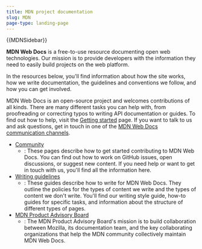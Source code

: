 ```yaml
---
title: MDN project documentation
slug: MDN
page-type: landing-page
---
```


{{MDNSidebar}}

**MDN Web Docs** is a free-to-use resource documenting open web technologies.
Our mission is to provide developers with the information they need to easily build projects on the web platform.

In the resources below, you'll find information about how the site works, how we write documentation, the guidelines and conventions we follow, and how you can get involved.

MDN Web Docs is an open-source project and welcomes contributions of all kinds.
There are many different tasks you can help with, from proofreading or correcting typos to writing API documentation or guides.
To find out how to help, visit the [Getting started](/en-US/docs/MDN/Community/Getting_started) page.
If you want to talk to us and ask questions, get in touch in one of the [MDN Web Docs communication channels](/en-US/docs/MDN/Community/Communication_channels).

- [Community](/en-US/docs/MDN/Community)
  - : These pages describe how to get started contributing to MDN Web Docs.
    You can find out how to work on GitHub issues, open discussions, or suggest new content.
    If you need help or want to get in touch with us, you'll find all the information here.
- [Writing guidelines](/en-US/docs/MDN/Writing_guidelines)
  - : These guides describe how to write for MDN Web Docs.
    They outline the policies for the types of content we write and the types of content we don't write.
    You'll find our writing style guide, how-to guides for specific tasks, and information about the structure of different types of pages.
- [MDN Product Advisory Board](https://github.com/mdn/pab/about.md)
  - : The MDN Product Advisory Board's mission is to build collaboration between Mozilla, its documentation team, and the key collaborating organizations that help the MDN community collectively maintain MDN Web Docs.
